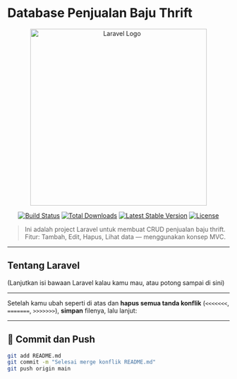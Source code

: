 # Database Penjualan Baju Thrift

<p align="center"><a href="https://laravel.com" target="_blank"><img src="https://raw.githubusercontent.com/laravel/art/master/logo-lockup/5%20SVG/2%20CMYK/1%20Full%20Color/laravel-logolockup-cmyk-red.svg" width="400" alt="Laravel Logo"></a></p>

<p align="center">
<a href="https://github.com/laravel/framework/actions"><img src="https://github.com/laravel/framework/workflows/tests/badge.svg" alt="Build Status"></a>
<a href="https://packagist.org/packages/laravel/framework"><img src="https://img.shields.io/packagist/dt/laravel/framework" alt="Total Downloads"></a>
<a href="https://packagist.org/packages/laravel/framework"><img src="https://img.shields.io/packagist/v/laravel/framework" alt="Latest Stable Version"></a>
<a href="https://packagist.org/packages/laravel/framework"><img src="https://img.shields.io/packagist/l/laravel/framework" alt="License"></a>
</p>

> Ini adalah project Laravel untuk membuat CRUD penjualan baju thrift.  
> Fitur: Tambah, Edit, Hapus, Lihat data — menggunakan konsep MVC.

---

## Tentang Laravel

(Lanjutkan isi bawaan Laravel kalau kamu mau, atau potong sampai di sini)

---

Setelah kamu ubah seperti di atas dan **hapus semua tanda konflik** (`<<<<<<<`, `=======`, `>>>>>>>`), **simpan** filenya, lalu lanjut:

---

## 🚀 Commit dan Push
```bash
git add README.md
git commit -m "Selesai merge konflik README.md"
git push origin main
